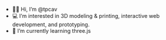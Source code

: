 - 🤟🏼 Hi, I’m @tpcav
- 💻 I’m interested in 3D modeling & printing, interactive web development, and prototyping.
- 🌱 I’m currently learning three.js
